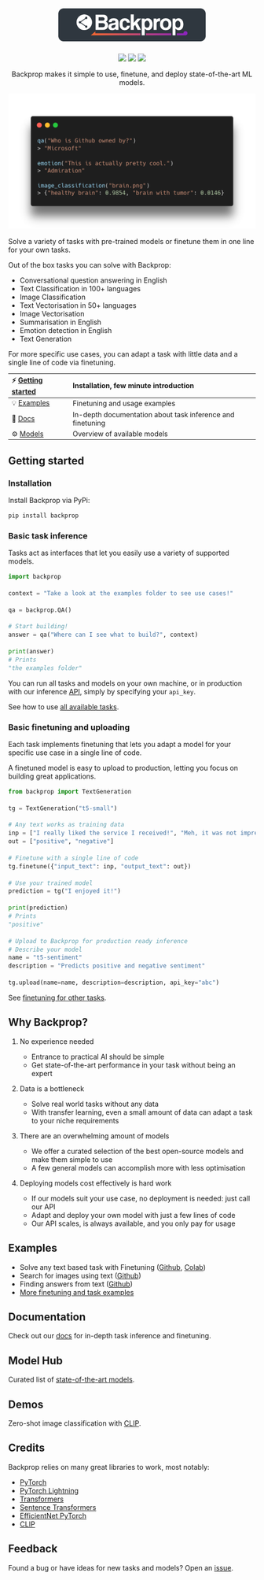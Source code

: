 <h1 align="center">
   <a href="https://backprop.co">
      <img src=".github/header.png" width="300" alt="Backprop"/>
   </a>
</h1>

<p align="center">
   <a href="https://pypi.org/project/backprop/"><img src="https://img.shields.io/pypi/v/backprop"/></a> <img src="https://img.shields.io/pypi/pyversions/backprop"/> <a href="https://www.apache.org/licenses/LICENSE-2.0"><img src="https://img.shields.io/badge/License-Apache%202.0-blue.svg"/></a>
</p>

<p align="center">
Backprop makes it simple to use, finetune, and deploy state-of-the-art ML models.
</p>

<p align="center">
   <img src=".github/example.png" width="600"/>
</p>

Solve a variety of tasks with pre-trained models or finetune them in one line for your own tasks.

Out of the box tasks you can solve with Backprop:

- Conversational question answering in English
- Text Classification in 100+ languages
- Image Classification
- Text Vectorisation in 50+ languages
- Image Vectorisation
- Summarisation in English
- Emotion detection in English
- Text Generation

For more specific use cases, you can adapt a task with little data and a single line of code via finetuning.

| ⚡ [Getting started](#getting-started)                | Installation, few minute introduction                      |
| :---------------------------------------------------- | :-------------------------------------------------------- |
| 💡 [Examples](#examples)                              | Finetuning and usage examples                              |
| 📙 [Docs](https://backprop.readthedocs.io/en/latest/) | In-depth documentation about task inference and finetuning |
| ⚙️ [Models](https://backprop.co/hub)                   | Overview of available models                              |

## Getting started

### Installation

Install Backprop via PyPi:

```bash
pip install backprop
```

### Basic task inference

Tasks act as interfaces that let you easily use a variety of supported models.

```python
import backprop

context = "Take a look at the examples folder to see use cases!"

qa = backprop.QA()

# Start building!
answer = qa("Where can I see what to build?", context)

print(answer)
# Prints
"the examples folder"
```

You can run all tasks and models on your own machine, or in production with our inference [API](https://backprop.co), simply by specifying your `api_key`.

See how to use [all available tasks](https://backprop.readthedocs.io/en/latest/Tasks.html).

### Basic finetuning and uploading

Each task implements finetuning that lets you adapt a model for your specific use case in a single line of code.

A finetuned model is easy to upload to production, letting you focus on building great applications.

```python
from backprop import TextGeneration

tg = TextGeneration("t5-small")

# Any text works as training data
inp = ["I really liked the service I received!", "Meh, it was not impressive."]
out = ["positive", "negative"]

# Finetune with a single line of code
tg.finetune({"input_text": inp, "output_text": out})

# Use your trained model
prediction = tg("I enjoyed it!")

print(prediction)
# Prints
"positive"

# Upload to Backprop for production ready inference
# Describe your model
name = "t5-sentiment"
description = "Predicts positive and negative sentiment"

tg.upload(name=name, description=description, api_key="abc")
```

See [finetuning for other tasks](https://backprop.readthedocs.io/en/latest/Finetuning.html).

## Why Backprop?

1. No experience needed

   - Entrance to practical AI should be simple
   - Get state-of-the-art performance in your task without being an expert

2. Data is a bottleneck

   - Solve real world tasks without any data
   - With transfer learning, even a small amount of data can adapt a task to your niche requirements

3. There are an overwhelming amount of models

   - We offer a curated selection of the best open-source models and make them simple to use
   - A few general models can accomplish more with less optimisation

4. Deploying models cost effectively is hard work
   - If our models suit your use case, no deployment is needed: just call our API
   - Adapt and deploy your own model with just a few lines of code
   - Our API scales, is always available, and you only pay for usage

## Examples

- Solve any text based task with Finetuning ([Github](https://github.com/backprop-ai/backprop/blob/main/examples/Finetuning_GettingStarted.ipynb), [Colab](https://colab.research.google.com/github/backprop-ai/backprop/blob/main/examples/Finetuning_GettingStarted.ipynb))
- Search for images using text ([Github](https://github.com/backprop-ai/backprop/blob/main/examples/ImageVectorisation.ipynb))
- Finding answers from text ([Github](https://github.com/backprop-ai/backprop/blob/main/examples/Q%26A.ipynb))
- [More finetuning and task examples](https://github.com/backprop-ai/backprop/tree/main/examples)

## Documentation

Check out our [docs](https://backprop.readthedocs.io/en/latest/) for in-depth task inference and finetuning.

## Model Hub

Curated list of [state-of-the-art models](https://backprop.co/hub).

## Demos

Zero-shot image classification with [CLIP](https://clip.backprop.co).

## Credits

Backprop relies on many great libraries to work, most notably:

* [PyTorch](https://github.com/pytorch/pytorch)
* [PyTorch Lightning](https://github.com/PyTorchLightning/pytorch-lightning)
* [Transformers](https://github.com/huggingface/transformers)
* [Sentence Transformers](https://github.com/UKPLab/sentence-transformers)
* [EfficientNet PyTorch](https://github.com/lukemelas/EfficientNet-PyTorch)
* [CLIP](https://github.com/openai/CLIP)

## Feedback

Found a bug or have ideas for new tasks and models? Open an [issue](https://github.com/backprop-ai/backprop/issues).
